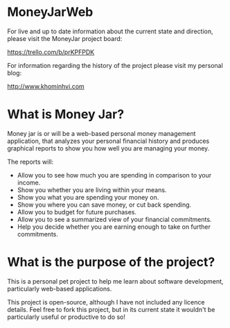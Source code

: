 MoneyJarWeb
===========

For live and up to date information about the current state and direction, please visit 
the MoneyJar project board:

https://trello.com/b/prKPFPDK

For information regarding the history of the project please visit my personal blog:

http://www.khominhvi.com


What is Money Jar?
==================

Money jar is or will be a web-based personal money management application, that analyzes 
your personal financial history and produces graphical reports to show you how well you 
are managing your money.

The reports will:

  * Allow you to see how much you are spending in comparison to your income.
  * Show you whether you are living within your means.
  * Show you what you are spending your money on.
  * Show you where you can save money, or cut back spending.
  * Allow you to budget for future purchases.
  * Allow you to see a summarized view of your financial commitments.
  * Help you decide whether you are earning enough to take on further commitments.
  
What is the purpose of the project?
===================================

This is a personal pet project to help me learn about software development, particularly
web-based applications.

This project is open-source, although I have not included any licence details. 
Feel free to fork this project, but in its current state it wouldn't be particularly 
useful or productive to do so!

